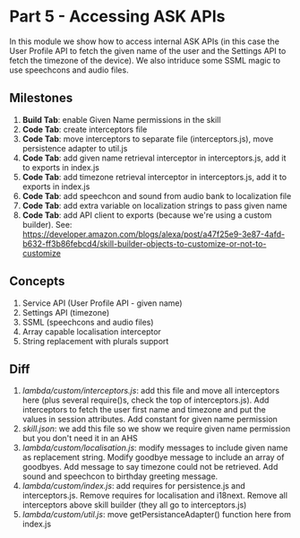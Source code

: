 # Part 5 - Accessing ASK APIs

In this module we show how to access internal ASK APIs (in this case the User Profile API to fetch the given name of the user and the Settings API to fetch the timezone of the device).
We also intriduce some SSML magic to use speechcons and audio files.

## Milestones

1. **Build Tab**: enable Given Name permissions in the skill
2. **Code Tab**: create interceptors file
3. **Code Tab**: move interceptors to separate file (interceptors.js), move persistence adapter to util.js
4. **Code Tab**: add given name retrieval interceptor in interceptors.js, add it to exports in index.js
5. **Code Tab**: add timezone retrieval interceptor in interceptors.js, add it to exports in index.js
6. **Code Tab**: add speechcon and sound from audio bank to localization file
7. **Code Tab**: add extra variable on localization strings to pass given name
8. **Code Tab**: add API client to exports (because we're using a custom builder). See: https://developer.amazon.com/blogs/alexa/post/a47f25e9-3e87-4afd-b632-ff3b86febcd4/skill-builder-objects-to-customize-or-not-to-customize

## Concepts

1. Service API (User Profile API - given name)
2. Settings API (timezone)
3. SSML (speechcons and audio files)
4. Array capable localisation interceptor
5. String replacement with plurals support

## Diff

1. *lambda/custom/interceptors.js*: add this file and move all interceptors here (plus several require()s, check the top of interceptors.js). Add interceptors to fetch the user first name and timezone and put the values in session attributes. Add constant for given name permission
2. *skill.json*: we add this file so we show we require given name permission but you don't need it in an AHS
4. *lambda/custom/localisation.js*: modify messages to include given name as replacement string. Modify goodbye message to include an array of goodbyes. Add message to say timezone could not be retrieved. Add sound and speechcon to birthday greeting message.
5. *lambda/custom/index.js*: add requires for persistence.js and interceptors.js. Remove requires for localisation and i18next. Remove all interceptors above skill builder (they all go to interceptors.js)
6. *lambda/custom/util.js*: move getPersistanceAdapter() function here from index.js
